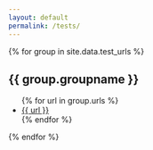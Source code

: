 ```yaml
---
layout: default
permalink: /tests/
---
```


{% for group in site.data.test_urls %}
  <h2>{{ group.groupname }}</h2>
  <ul>
  {% for url in group.urls %}
    <li><a href="{{ url }}">{{ url }}</a></li>
  {% endfor %}
  </ul>
{% endfor %}